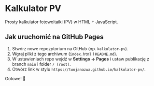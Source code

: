 # Kalkulator PV

Prosty kalkulator fotowoltaiki (PV) w HTML + JavaScript.

## Jak uruchomić na GitHub Pages

1. Stwórz nowe repozytorium na GitHub (np. `kalkulator-pv`).
2. Wgraj pliki z tego archiwum (`index.html` i `README.md`).
3. W ustawieniach repo wejdź w **Settings → Pages** i ustaw publikację z branch `main` i folder `/ (root)`.
4. Otwórz link w stylu `https://twojanazwa.github.io/kalkulator-pv/`.

Gotowe! 🎉
